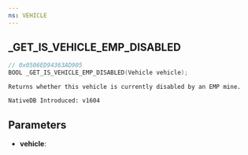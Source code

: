 ```yaml
---
ns: VEHICLE
---
```

## _GET_IS_VEHICLE_EMP_DISABLED

```c
// 0x0506ED94363AD905
BOOL _GET_IS_VEHICLE_EMP_DISABLED(Vehicle vehicle);
```

```
Returns whether this vehicle is currently disabled by an EMP mine.

NativeDB Introduced: v1604
```

## Parameters
* **vehicle**:

